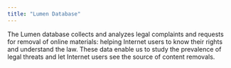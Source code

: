 ```yaml
---
title: "Lumen Database"
---
```


The Lumen database collects and analyzes legal complaints and requests for removal of online materials: helping Internet users to know their rights and understand the law. These data enable us to study the prevalence of legal threats and let Internet users see the source of content removals.

